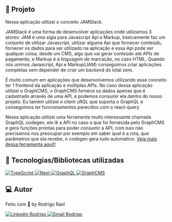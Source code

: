 ## :page_with_curl: Projeto

Nessa aplicação utilizei o conceito JAMStack.

JAMStack é uma forma de desenvolver aplicações onde utilizamos 3 atores: JAM é uma sigla para Javascript Api e Markup, básicamente faz um conjunto de utilizar Javascript, utilizar alguma Api que fornecer conteúdo, fornecer os dados para ser utilizado na aplicação e essa Api pode ser qualquer coisa, desde um CMS, algo que vai gerar conteúdo até APIs de pagamento, e Markup é a linguagem de marcação, no caso HTML. Quando nós unimos Javascript, Api e Markup(JAM) conseguimos criar aplicações completas sem depender de criar um backend do total zero.

É muito comum em aplicações que desenvolvemos utilizando esse conceito ter 1 frontend da aplicação e múltiplas APIs. No caso dessa aplicação utilizei o GraphCMS, o GraphCMS fornece os dados apenas que é cadastrado através de uma API, e podemos consumir ela dentro do nosso projeto. Eu tamém utilizei o client uRQL que suporta o GraphQL e conseguimos ter funcionamentos parecidos com o react-query

Nessa aplicação utilizei uma ferramenta muito interessante chamada GraphQL codegen, ele lê a API no caso a que foi fornecida pelo GraphCMS e gera funções prontas para poder consumir a API, com isso não precisamos nos preocupar por exemplo em saber qual é a rota, que parâmetros que ela recebe, o codegen gera tudo automático. [Veja mais dessa ferramenta aqui!!](https://www.graphql-code-generator.com/)

## 🚀 Tecnologias/Bibliotecas utilizadas

<a href="https://www.typescriptlang.org/" target="_blank"> <img src="https://img.shields.io/badge/-TypeScript-3178C6?style=flat-square&logo=TypeScript&logoColor=white" alt="TypeScript"> </a>
<a href="https://nextjs.org/" target="_blank"> <img src="https://img.shields.io/badge/-Next.js-000?style=flat-square&logo=vercel&logoColor=white" alt="Next"> </a>
<a href="https://graphql.org/" target="_blank"> <img src="https://img.shields.io/badge/-GraphQL-e10098?style=flat-square&logo=Graphql&logoColor=white" alt="GraphQL"> </a>
<a href="https://graphcms.com/" target="_blank"> <img src="https://img.shields.io/badge/-GraphCMS-090E24?style=flat-square&logo=GraphCMS&logoColor=white" alt="GraphCMS"> </a>


## 💻 Autor

Feito com 💜 by Rodrigo Rael

<a href="https://www.linkedin.com/in/rodrigo-rael-a7a4b51a9/" target="_blank"> <img src="https://img.shields.io/badge/-RodrigoRael-blue?style=flat-square&logo=Linkedin&logoColor=white&link=https" alt="Linkedin Rodrigo"> </a>
<a href="https://img.shields.io/badge/-rodrigorael53@gmail.com-c14438?style=flat-square&logo=Gmail&logoColor=white&link=mailto:rodrigorael53@gmail.com" target="_blank"> <img src="https://img.shields.io/badge/-rodrigorael53@gmail.com-c14438?style=flat-square&logo=Gmail&logoColor=white&link=mailto:rodrigorael53@gmail.com" alt="Gmail Rodrigo"> </a>
